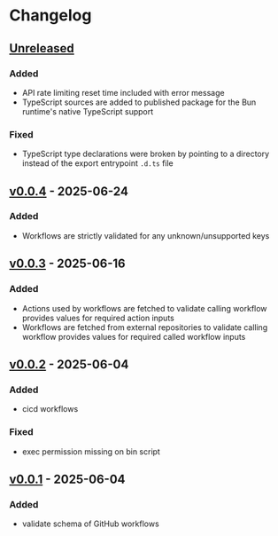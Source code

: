 # Changelog

## [Unreleased]

### Added

- API rate limiting reset time included with error message
- TypeScript sources are added to published package for the
  Bun runtime's native TypeScript support

### Fixed

- TypeScript type declarations were broken by pointing to a
  directory instead of the export entrypoint `.d.ts` file

## [v0.0.4] - 2025-06-24

### Added

- Workflows are strictly validated for any unknown/unsupported keys

## [v0.0.3] - 2025-06-16

### Added

- Actions used by workflows are fetched to validate calling workflow
  provides values for required action inputs
- Workflows are fetched from external repositories to validate calling
  workflow provides values for required called workflow inputs

## [v0.0.2] - 2025-06-04

### Added

- cicd workflows

### Fixed

- exec permission missing on bin script

## [v0.0.1] - 2025-06-04

### Added

- validate schema of GitHub workflows

[Unreleased]: https://github.com/eighty4/model-t/compare/v0.0.4...HEAD
[v0.0.4]: https://github.com/eighty4/model-t/compare/v0.0.3...v0.0.4
[v0.0.3]: https://github.com/eighty4/model-t/compare/v0.0.2...v0.0.3
[v0.0.2]: https://github.com/eighty4/model-t/compare/v0.0.1...v0.0.2
[v0.0.1]: https://github.com/eighty4/model-t/releases/tag/v0.0.1
